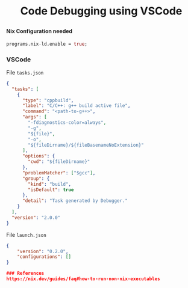 <h1 style="text-align:center;"> Code Debugging using VSCode</p>

#### Nix Configuration needed

```nix
programs.nix-ld.enable = true;
```

### VSCode

File `tasks.json`

```json
{
  "tasks": [
    {
      "type": "cppbuild",
      "label": "C/C++: g++ build active file",
      "command": "<path-to-g++>",
      "args": [
        "-fdiagnostics-color=always",
        "-g",
        "${file}",
        "-o",
        "${fileDirname}/${fileBasenameNoExtension}"
      ],
      "options": {
        "cwd": "${fileDirname}"
      },
      "problemMatcher": ["$gcc"],
      "group": {
        "kind": "build",
        "isDefault": true
      },
      "detail": "Task generated by Debugger."
    }
  ],
  "version": "2.0.0"
}
```

File `launch.json`

```json
{
    "version": "0.2.0",
    "configurations": []
}

### References
https://nix.dev/guides/faq#how-to-run-non-nix-executables
```

